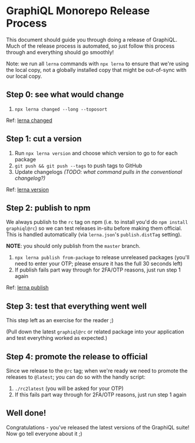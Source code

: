 # GraphiQL Monorepo Release Process

This document should guide you through doing a release of GraphiQL. Much of
the release process is automated, so just follow this process through and
everything should go smoothly!

Note: we run all `lerna` commands with `npx lerna` to ensure that we're using
the local copy, not a globally installed copy that might be out-of-sync with
our local copy.

## Step 0: see what would change

1. `npx lerna changed --long --toposort`

Ref: [lerna changed](https://github.com/lerna/lerna/tree/master/commands/changed)

## Step 1: cut a version

1. Run `npx lerna version` and choose which version to go to for each package
2. `git push && git push --tags` to push tags to GitHub
3. Update changelogs _(TODO: what command pulls in the conventional changelog?)_

Ref: [lerna version](https://github.com/lerna/lerna/tree/master/commands/version)

## Step 2: publish to npm

We always publish to the `rc` tag on npm (i.e. to install you'd do
`npm install graphiql@rc`) so we can test releases in-situ before making
them official. This is handled automatically (via `lerna.json`'s
`publish.distTag` setting).

**NOTE**: you should only publish from the `master` branch.

1. `npx lerna publish from-package` to release unreleased packages (you'll need
   to enter your OTP; please ensure it has the full 30 seconds left)
2. If publish fails part way through for 2FA/OTP reasons, just run step 1 again

Ref: [lerna publish](https://github.com/lerna/lerna/tree/master/commands/publish)

## Step 3: test that everything went well

This step left as an exercise for the reader ;)

(Pull down the latest `graphiql@rc` or related package into your
application and test everything worked as expected.)

## Step 4: promote the release to official

Since we release to the `@rc` tag; when we're ready we need to promote the
releases to `@latest`; you can do so with the handly script:

1. `./rc2latest` (you will be asked for your OTP)
2. If this fails part way through for 2FA/OTP reasons, just run step 1 again

## Well done!

Congratulations - you've released the latest versions of the GraphiQL suite!
Now go tell everyone about it ;)
